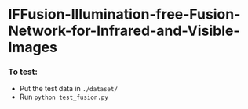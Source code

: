 # IFFusion-Illumination-free-Fusion-Network-for-Infrared-and-Visible-Images
### To test:
  * Put the test data in `./dataset/`
  * Run ```python test_fusion.py```<br>
